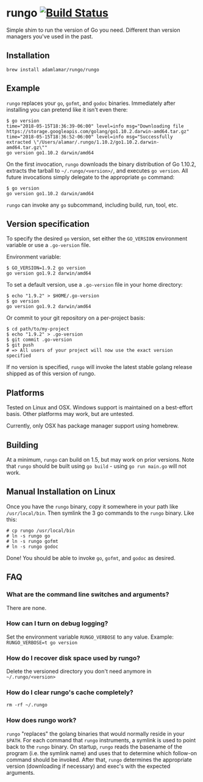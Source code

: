 # rungo [![Build Status](https://travis-ci.org/adamlamar/rungo.svg?branch=master)](https://travis-ci.org/adamlamar/rungo)

Simple shim to run the version of Go you need. Different than version managers you've used in the past.

## Installation

```
brew install adamlamar/rungo/rungo
```

## Example

`rungo` replaces your `go`, `gofmt`, and `godoc` binaries. Immediately after installing you can pretend like it isn't even there:

```
$ go version
time="2018-05-15T18:36:39-06:00" level=info msg="Downloading file https://storage.googleapis.com/golang/go1.10.2.darwin-amd64.tar.gz"
time="2018-05-15T18:36:52-06:00" level=info msg="Successfully extracted \"/Users/alamar/.rungo/1.10.2/go1.10.2.darwin-amd64.tar.gz\""
go version go1.10.2 darwin/amd64
```

On the first invocation, `rungo` downloads the binary distribution of Go 1.10.2, extracts the tarball to `~/.rungo/<version>/`, and executes `go version`. All future invocations simply delegate to the appropriate `go` command:

```
$ go version
go version go1.10.2 darwin/amd64
```

`rungo` can invoke any `go` subcommand, including build, run, tool, etc.

## Version specification

To specify the desired `go` version, set either the `GO_VERSION` environment variable or use a `.go-version` file.

Environment variable:
```
$ GO_VERSION=1.9.2 go version
go version go1.9.2 darwin/amd64
```

To set a default version, use a `.go-version` file in your home directory:
```
$ echo "1.9.2" > $HOME/.go-version
$ go version
go version go1.9.2 darwin/amd64
```

Or commit to your git repository on a per-project basis:
```
$ cd path/to/my-project
$ echo "1.9.2" > .go-version
$ git commit .go-version
$ git push
# => All users of your project will now use the exact version specified
```

If no version is specified, `rungo` will invoke the latest stable golang release shipped as of this version of rungo.

## Platforms

Tested on Linux and OSX. Windows support is maintained on a best-effort basis. Other platforms may work, but are untested.

Currently, only OSX has package manager support using homebrew.

## Building

At a minimum, `rungo` can build on 1.5, but may work on prior versions. Note that `rungo` should be built using `go build` - using `go run main.go` will not work.

## Manual Installation on Linux

Once you have the `rungo` binary, copy it somewhere in your path like `/usr/local/bin`. Then symlink the 3 go commands to the `rungo` binary.
Like this:

```
# cp rungo /usr/local/bin
# ln -s rungo go
# ln -s rungo gofmt
# ln -s rungo godoc
```

Done! You should be able to invoke `go`, `gofmt`, and `godoc` as desired.

## FAQ

### What are the command line switches and arguments?
There are none.

### How can I turn on debug logging?
Set the environment variable `RUNGO_VERBOSE` to any value. Example: `RUNGO_VERBOSE=t go version`

### How do I recover disk space used by rungo?
Delete the versioned directory you don't need anymore in `~/.rungo/<version>`

### How do I clear rungo's cache completely?
`rm -rf ~/.rungo`

### How does rungo work?
`rungo` "replaces" the golang binaries that would normally reside in your `$PATH`. For each command that `rungo` instruments, a symlink is used to point back to the `rungo` binary. On startup, `rungo` reads the basename of the program (i.e. the symlink name) and uses that to determine which follow-on command should be invoked. After that, `rungo` determines the appropriate version (downloading if necessary) and exec's with the expected arguments.
